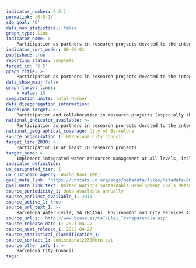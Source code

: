 ```yaml
---
indicator_number: 6.5.1
permalink: /6-5-1/
sdg_goal: '6'
data_non_statistical: false
graph_type: line
indicator_name: >-
    Participation as partners in research projects devoted to the integrated management of water resources
indicator_sort_order: 06-05-01
published: true
reporting_status: complete
target_id: '6.5'
graph_title: >-
    Participation as partners in research projects devoted to the integrated management of water resources
data_show_map: false
graph_target_lines:
    - value: 10 
computation_units: Total Number
data_disaggregation_information: 
barcelona_target: >-
    Participation and collaboration in research projects (especially those endowed with EU, national, regional, metropolitan or municipal funding) devoted to the integrated management of water resources
national_indicator_available: >-
    Participation as partners in research projects devoted to the integrated management of water resources
national_geographical_coverage: City of Barcelona
source_organisation_1: Barcelona City Council
target_line_2030: >-
    Participation in at least 10 research projects
target_name: >-
    Implement integrated water-resources management at all levels, including cross-border cooperation, in any way that is appropriate
indicator_definition:
un_designated_tier: 1
un_custodian_agency: World Bank (WB)
goal_meta_link: 'https://unstats.un.org/sdgs/metadata/files/Metadata-06-05-01.pdf'
goal_meta_link_text: United Nations Sustainable Development Goals Metadata (pdf 894kB)
source_periodicity_1: Data available annually
source_earliest_available_1: 2015
source_active_1: true
source_url_text_1: >-
    Barcelona Water Cycle, SA (BCASA). Environment and City Services Area
source_url_1: 'http://www.bcasa.es/CAT/Llei_Transparencia.asp' 
source_release_date_1: 2021-04-27
source_next_release_1: 2022-04-27
source_statistical_classification_1: 
source_contact_1: comissionat2030@bcn.cat
source_other_info_1: >-
    Barcelona City Council
tags:
---
```

